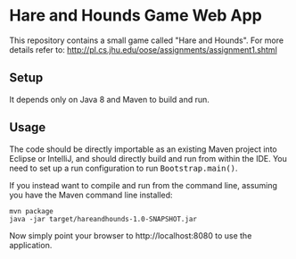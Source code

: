 Hare and Hounds Game Web App
=================

This repository contains a small game called "Hare and Hounds". For more details refer to: http://pl.cs.jhu.edu/oose/assignments/assignment1.shtml

Setup
-----

It depends only on Java 8 and Maven to build and run.

Usage
-----

The code should be directly importable as an existing Maven project into Eclipse or IntelliJ, and should directly build and run from within the IDE.  You need to set up a run configuration to run <tt>Bootstrap.main()</tt>.

If you instead want to compile and run from the command line, assuming you have the Maven command line installed:

```console
mvn package
java -jar target/hareandhounds-1.0-SNAPSHOT.jar 
```

Now simply point your browser to http://localhost:8080 to use the application.

[OOSE Assignment 1]: http://pl.cs.jhu.edu/oose/assignments/assignment1.shtml

